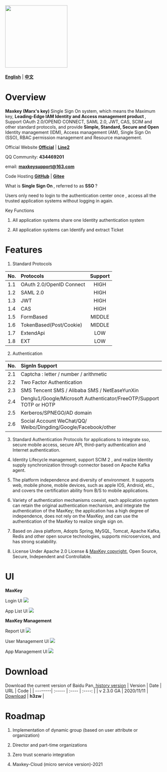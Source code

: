 # <img src="http://www.maxkey.top/static/images/logo_maxkey.png"  width="200px" />

<a href="README_en.md" target="_blank"><b>English</b></a>  |  <a href="README_zh.md" target="_blank"><b>中文</b></a>

# Overview

<b>Maxkey (Marx's key) </b> Single Sign On system, which means the Maximum key, <b>Leading-Edge IAM Identity and Access management product </b>, Support OAuth 2.0/OPENID CONNECT, SAML 2.0, JWT, CAS, SCIM and other standard protocols, and provide <b> Simple, Standard, Secure and Open </b> Identity management (IDM), Access management (AM), Single Sign On (SSO), RBAC permission management and Resource management.

Official Website <a href="https://www.maxkey.top" target="_blank"><b>Official</b></a> |  <a href="https://maxkeytop.gitee.io" target="_blank"><b>Line2</b></a>

QQ Community: <b> 434469201 </b> 

email: <b> maxkeysupport@163.com </b>

Code Hosting <a href="https://github.com/MaxKeyTop/MaxKey" target="_blank"><b>GitHub</b></a> | <a href="https://gitee.com/maxkeytop/MaxKey" target="_blank"><b>Gitee</b></a>

What is  <b> Single Sign On </b>, referred to as <b> SSO </b >?

Users only need to login to the authentication center once , access all the trusted application systems without logging in again.

Key Functions

1) All application systems share one Identity authentication system

2) All application systems can Identify and extract Ticket
 
 
# Features

1.  Standard Protocols

| No.     | Protocols   |  Support  |
| --------| :-----  | :----:  |
| 1.1     | OAuth 2.0/OpenID Connect   	| HIGH  |
| 1.2     | SAML 2.0   				 	| HIGH  |
| 1.3     | JWT  					    | HIGH  |
| 1.4     | CAS						 	| HIGH  |
| 1.5     | FormBased				    | MIDDLE|
| 1.6     | TokenBased(Post/Cookie)    	| MIDDLE|
| 1.7     | ExtendApi				    | LOW   |
| 1.8     | EXT						 	| LOW   |

2. Authentication

| No.     | SignIn Support   | 
| --------| :-----  |
| 2.1     | Captcha : letter / number / arithmetic 	| 
| 2.2     | Two Factor Authentication   	| 
| 2.3     | SMS  Tencent SMS / Alibaba SMS / NetEaseYunXin 	|
| 2.4     | Denglu1/Google/Microsoft Authenticator/FreeOTP/Support TOTP or HOTP |
| 2.5     | Kerberos/SPNEGO/AD domain|
| 2.6     | Social Account WeChat/QQ/ Weibo/Dingding/Google/Facebook/other  | 


3. Standard Authentication Protocols for applications to integrate sso, secure mobile access, secure API, third-party authentication and Internet authentication.

4. Identity Lifecycle management, support SCIM 2 , and realize Identity supply synchronization through connector based on Apache Kafka agent.

5. The platform independence and diversity of environment. It supports web, mobile phone, mobile devices, such as apple IOS, Android, etc., and covers the certification ability from B/S to mobile applications.

6. Variety of authentication mechanisms coexist, each application system can retain the original authentication mechanism, and integrate the authentication of the MaxKey; the application has a high degree of independence, does not rely on the MaxKey, and can use the authentication of the MaxKey to realize single sign on.

7. Based on Java platform, Adopts Spring, MySQL, Tomcat, Apache Kafka, Redis and other open source technologies, supports microservices, and has strong scalability.

8. License Under Apache 2.0 License & <a href="https://maxkey.top/zh/about/licenses.html" target="_blank">MaxKey copyright</a>, Open Source, Secure,  Independent and Controllable. 


# UI

**MaxKey**

Login UI
<img src="http://www.maxkey.top/static/images/maxkey_login.png"/>

App List UI
<img src="http://www.maxkey.top/static/images/maxkey_index.png"/>

**MaxKey Management**

Report UI
<img src="http://www.maxkey.top/static/images/maxkey_mgt_rpt.png"/>

User Management UI
<img src="http://www.maxkey.top/static/images/maxkey_mgt_users.png"/>

App Management UI
<img src="http://www.maxkey.top/static/images/maxkey_mgt_apps.png"/>


# Download

Download the current version of Baidu Pan,<a href="https://maxkey.top/zh/about/download.html" target="_blank"> history version</a>
| Version    | Date   |  URL  |  Code  |
| --------| :-----  | :----  | :----:  |
| v 2.3.0 GA | 2020/11/11   |  <a href="https://pan.baidu.com/s/17jAatKNlM6L649992kEMBQ" target="_blank">Download</a>  |  **h3zw**  |


# Roadmap

1. Implementation of dynamic group (based on user attribute or organization)

2. Director and part-time organizations

3. Zero trust scenario integration

4. Maxkey-Cloud (micro service version)-2021


